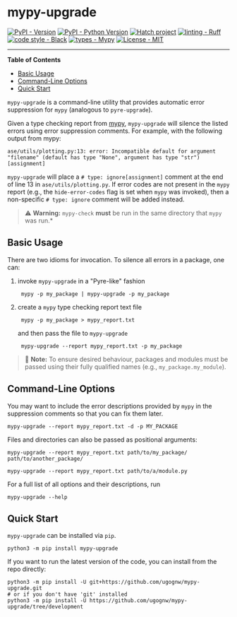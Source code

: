 # mypy-upgrade

[![PyPI - Version](https://img.shields.io/pypi/v/mypy-upgrade.svg)](https://pypi.org/project/mypy-upgrade)
[![PyPI - Python Version](https://img.shields.io/pypi/pyversions/mypy-upgrade.svg)](https://pypi.org/project/mypy-upgrade)
[![Hatch project](https://img.shields.io/badge/%F0%9F%A5%9A-Hatch-4051b5.svg)](https://github.com/pypa/hatch)
[![linting - Ruff](https://img.shields.io/endpoint?url=https://raw.githubusercontent.com/charliermarsh/ruff/main/assets/badge/v2.json)](https://github.com/astral-sh/ruff)
[![code style - Black](https://img.shields.io/badge/code%20style-black-000000.svg)](https://github.com/psf/black)
[![types - Mypy](https://img.shields.io/badge/types-Mypy-blue.svg)](https://github.com/python/mypy)
[![License - MIT](https://img.shields.io/badge/license-MIT-9400d3.svg)](https://spdx.org/licenses/)

-----

**Table of Contents**

- [Basic Usage](#basic-usage)
- [Command-Line Options](#command-line-options)
- [Quick Start](#quick-start)

`mypy-upgrade` is a command-line utility that provides automatic error
suppression for `mypy` (analogous to `pyre-upgrade`).

Given a type checking report from [mypy](http://mypy.readthedocs.io/),
`mypy-upgrade` will silence the listed errors using error suppression
comments. For example, with the following output from mypy:

    ase/utils/plotting.py:13: error: Incompatible default for argument "filename" (default has type "None", argument has type "str") [assignment]

`mypy-upgrade` will place a `# type: ignore[assignment]` comment at the
end of line 13 in `ase/utils/plotting.py`. If error codes are not present in
the `mypy` report (e.g., the `hide-error-codes` flag is set when `mypy` was
invoked), then a non-specific `# type: ignore` comment will be added instead.

> :warning: **Warning:** `mypy-check` **must** be run in the same directory
> that `mypy` was run.*

## Basic Usage

There are two idioms for invocation. To silence all errors in a package, one
can:

1. invoke `mypy-upgrade` in a "Pyre-like" fashion

        mypy -p my_package | mypy-upgrade -p my_package

2. create a `mypy` type checking report text file

        mypy -p my_package > mypy_report.txt

    and then pass the file to `mypy-upgrade`

        mypy-upgrade --report mypy_report.txt -p my_package

> :memo: **Note:** To ensure desired behaviour, packages and modules must be
passed using their fully qualified names (e.g., `my_package.my_module`).

## Command-Line Options

You may want to include the error descriptions provided by `mypy` in the
suppression comments so that you can fix them later.

    mypy-upgrade --report mypy_report.txt -d -p MY_PACKAGE

Files and directories can also be passed as positional arguments:

    mypy-upgrade --report mypy_report.txt path/to/my_package/ path/to/another_package/

    mypy-upgrade --report mypy_report.txt path/to/a/module.py

For a full list of all options and their descriptions, run

    mypy-upgrade --help

## Quick Start

`mypy-upgrade` can be installed via `pip`.

    python3 -m pip install mypy-upgrade

If you want to run the latest version of the code, you can install from the
repo directly:

    python3 -m pip install -U git+https://github.com/ugognw/mypy-upgrade.git
    # or if you don't have 'git' installed
    python3 -m pip install -U https://github.com/ugognw/mypy-upgrade/tree/development
